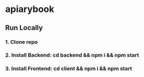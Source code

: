 # apiarybook

## Run Locally

### 1. Clone repo

### 2. Install Backend:  cd backend && npm i && npm start

### 3. Install Frontend: cd client && npm i && npm start

